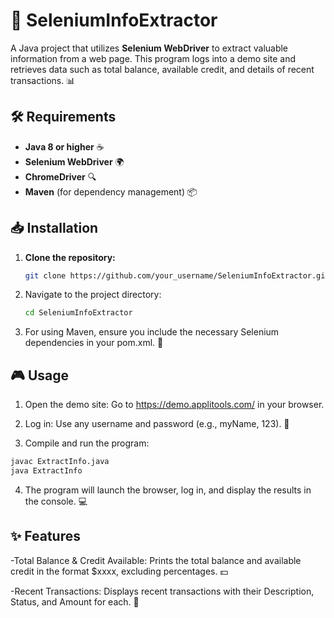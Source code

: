 # 🚀 SeleniumInfoExtractor

A Java project that utilizes **Selenium WebDriver** to extract valuable information from a web page. This program logs into a demo site and retrieves data such as total balance, available credit, and details of recent transactions. 📊

## 🛠️ Requirements

- **Java 8 or higher** ☕
- **Selenium WebDriver** 🌍
- **ChromeDriver** 🔍
- **Maven** (for dependency management) 📦

## 📥 Installation

1. **Clone the repository:**
   ```bash
   git clone https://github.com/your_username/SeleniumInfoExtractor.git
   ```

2. Navigate to the project directory:
   ```bash
   cd SeleniumInfoExtractor
   ```

3. For using Maven, ensure you include the necessary Selenium dependencies in your pom.xml. 📄

## 🎮 Usage
1. Open the demo site:
Go to https://demo.applitools.com/ in your browser.

2. Log in:
Use any username and password (e.g., myName, 123). 🔑

3. Compile and run the program:
  ```bash
  javac ExtractInfo.java
  java ExtractInfo
  ```

4. The program will launch the browser, log in, and display the results in the console. 💻

## ✨ Features
-Total Balance & Credit Available:
Prints the total balance and available credit in the format $xxxx, excluding percentages. 💵

-Recent Transactions:
Displays recent transactions with their Description, Status, and Amount for each. 📃




